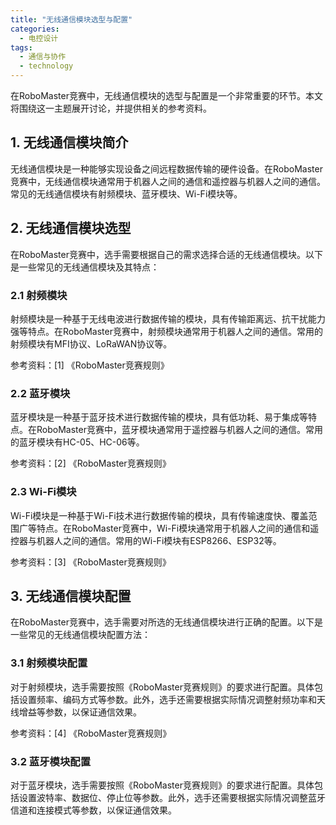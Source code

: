 ```yaml
---  
title: "无线通信模块选型与配置"  
categories:  
  - 电控设计  
tags: 
  - 通信与协作 
  - technology  
---  
```


在RoboMaster竞赛中，无线通信模块的选型与配置是一个非常重要的环节。本文将围绕这一主题展开讨论，并提供相关的参考资料。

## 1. 无线通信模块简介

无线通信模块是一种能够实现设备之间远程数据传输的硬件设备。在RoboMaster竞赛中，无线通信模块通常用于机器人之间的通信和遥控器与机器人之间的通信。常见的无线通信模块有射频模块、蓝牙模块、Wi-Fi模块等。

## 2. 无线通信模块选型

在RoboMaster竞赛中，选手需要根据自己的需求选择合适的无线通信模块。以下是一些常见的无线通信模块及其特点：

### 2.1 射频模块

射频模块是一种基于无线电波进行数据传输的模块，具有传输距离远、抗干扰能力强等特点。在RoboMaster竞赛中，射频模块通常用于机器人之间的通信。常用的射频模块有MFI协议、LoRaWAN协议等。

参考资料：[1] 《RoboMaster竞赛规则》

### 2.2 蓝牙模块

蓝牙模块是一种基于蓝牙技术进行数据传输的模块，具有低功耗、易于集成等特点。在RoboMaster竞赛中，蓝牙模块通常用于遥控器与机器人之间的通信。常用的蓝牙模块有HC-05、HC-06等。

参考资料：[2] 《RoboMaster竞赛规则》

### 2.3 Wi-Fi模块

Wi-Fi模块是一种基于Wi-Fi技术进行数据传输的模块，具有传输速度快、覆盖范围广等特点。在RoboMaster竞赛中，Wi-Fi模块通常用于机器人之间的通信和遥控器与机器人之间的通信。常用的Wi-Fi模块有ESP8266、ESP32等。

参考资料：[3] 《RoboMaster竞赛规则》

## 3. 无线通信模块配置

在RoboMaster竞赛中，选手需要对所选的无线通信模块进行正确的配置。以下是一些常见的无线通信模块配置方法：

### 3.1 射频模块配置

对于射频模块，选手需要按照《RoboMaster竞赛规则》的要求进行配置。具体包括设置频率、编码方式等参数。此外，选手还需要根据实际情况调整射频功率和天线增益等参数，以保证通信效果。

参考资料：[4] 《RoboMaster竞赛规则》

### 3.2 蓝牙模块配置

对于蓝牙模块，选手需要按照《RoboMaster竞赛规则》的要求进行配置。具体包括设置波特率、数据位、停止位等参数。此外，选手还需要根据实际情况调整蓝牙信道和连接模式等参数，以保证通信效果。 
